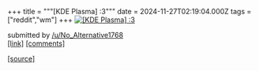+++
title = """[KDE Plasma] :3"""
date = 2024-11-27T02:19:04.000Z
tags = ["reddit","wm"]
+++
[![[KDE Plasma] :3](https://preview.redd.it/feam2fx6tc3e1.png?width=640&crop=smart&auto=webp&s=021617b8e694d577cacb8e239ebb50c59e2f74cb "[KDE Plasma] :3")](https://www.reddit.com/r/unixporn/comments/1h0tmdm/kde_plasma_3/)

submitted by [/u/No\_Alternative1768](https://www.reddit.com/user/No_Alternative1768)  
[\[link\]](https://i.redd.it/feam2fx6tc3e1.png) [\[comments\]](https://www.reddit.com/r/unixporn/comments/1h0tmdm/kde_plasma_3/)

[[source]](https://www.reddit.com/r/unixporn/comments/1h0tmdm/kde_plasma_3/)
